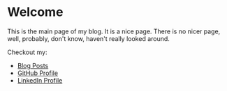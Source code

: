 # Welcome

This is the main page of my blog. It is a nice page. There is no nicer page, well, 
probably, don't know, haven't really looked around.

Checkout my:

- [Blog Posts](/blog/)
- [GitHub Profile](https://github.com/josemvidal)
- [LinkedIn Profile](https://www.linkedin.com/in/jmvidal/)